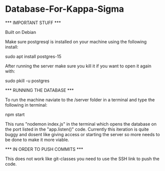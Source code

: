 # Database-For-Kappa-Sigma
*** IMPORTANT STUFF ***

Built on Debian

Make sure postgresql is installed on your machine using the following install:

sudo apt install postgres-15

After running the server make sure you kill it if you want to open it again with:

sudo pkill -u postgres


*** RUNNING THE DATABASE ***

To run the machine naviate to the /server folder in a terminal and type the following in terminal:

npm start

This runs "nodemon index.js" in the terminal which opens the database on the port listed in the "app.listen(<port>)" code. 
Currently this iteration is quite buggy and dosent like giving access or starting the server so more needs to be done to make it more viable.

*** IN ORDER TO PUSH COMMITS ***

This does not work like git-classes you need to use the SSH link to push the code.